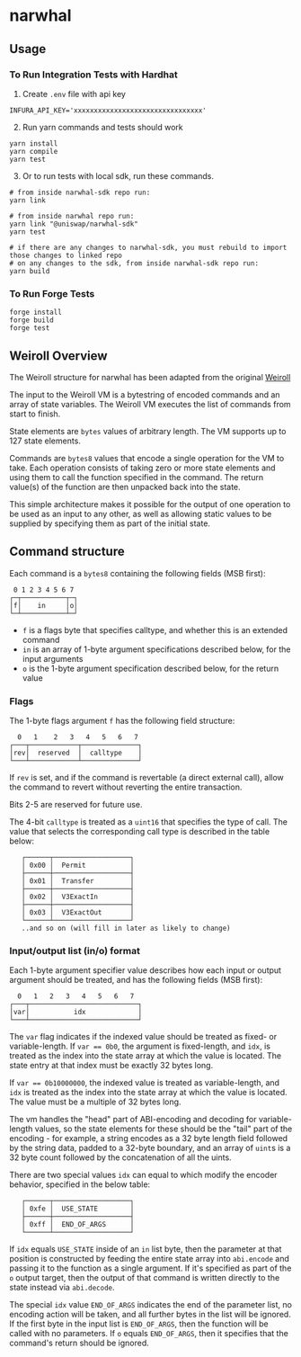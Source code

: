 # narwhal

## Usage
### To Run Integration Tests with Hardhat
1. Create `.env` file with api key
```
INFURA_API_KEY='xxxxxxxxxxxxxxxxxxxxxxxxxxxxxxxx'
```

2. Run yarn commands and tests should work
```console
yarn install
yarn compile
yarn test
```

3. Or to run tests with local sdk, run these commands.
```console
# from inside narwhal-sdk repo run:
yarn link

# from inside narwhal repo run:
yarn link "@uniswap/narwhal-sdk"
yarn test

# if there are any changes to narwhal-sdk, you must rebuild to import those changes to linked repo
# on any changes to the sdk, from inside narwhal-sdk repo run:
yarn build
```


### To Run Forge Tests
```console
forge install
forge build
forge test
```

## Weiroll Overview

The Weiroll structure for narwhal has been adapted from the original [Weiroll](https://github.com/weiroll/weiroll)

The input to the Weiroll VM is a bytestring of encoded commands and an array of state variables. The Weiroll VM executes the list of commands from start to finish.

State elements are `bytes` values of arbitrary length. The VM supports up to 127 state elements.

Commands are `bytes8` values that encode a single operation for the VM to take. Each operation consists of taking zero or more state elements and using them to call the function specified in the command. The return value(s) of the function are then unpacked back into the state.

This simple architecture makes it possible for the output of one operation to be used as an input to any other, as well as allowing static values to be supplied by specifying them as part of the initial state.

## Command structure

Each command is a `bytes8` containing the following fields (MSB first):

```         
 0 1 2 3 4 5 6 7
┌─┬───────────┬─┐
│f│    in     │o│
└─┴───────────┴─┘
```
 - `f` is a flags byte that specifies calltype, and whether this is an extended command
 - `in` is an array of 1-byte argument specifications described below, for the input arguments
 - `o` is the 1-byte argument specification described below, for the return value

### Flags

The 1-byte flags argument `f` has the following field structure:

```
  0   1    2   3   4   5   6   7
┌───┬────────────┬──────────────┐
│rev│  reserved  │  calltype    │
└───┴────────────┴──────────────┘
```

If `rev` is set, and if the command is revertable (a direct external call), allow the command to revert without reverting the entire transaction.

Bits 2-5 are reserved for future use.

The 4-bit `calltype` is treated as a `uint16` that specifies the type of call. The value that selects the corresponding call type is described in the table below:

```
   ┌──────┬───────────────────┐
   │ 0x00 │  Permit           │
   ├──────┼───────────────────┤
   │ 0x01 │  Transfer         │
   ├──────┼───────────────────┤
   │ 0x02 │  V3ExactIn        │
   ├──────┼───────────────────┤
   │ 0x03 │  V3ExactOut       │
   └──────┴───────────────────┘
   ..and so on (will fill in later as likely to change)
```

### Input/output list (in/o) format


Each 1-byte argument specifier value describes how each input or output argument should be treated, and has the following fields (MSB first):

```
  0   1   2   3   4   5   6   7
┌───┬───────────────────────────┐
│var│           idx             │
└───┴───────────────────────────┘
```

The `var` flag indicates if the indexed value should be treated as fixed- or variable-length. If `var == 0b0`, the argument is fixed-length, and `idx`, is treated as the index into the state array at which the value is located. The state entry at that index must be exactly 32 bytes long.

If `var == 0b10000000`, the indexed value is treated as variable-length, and `idx` is treated as the index into the state array at which the value is located. The value must be a multiple of 32 bytes long.

The vm handles the "head" part of ABI-encoding and decoding for variable-length values, so the state elements for these should be the "tail" part of the encoding - for example, a string encodes as a 32 byte length field followed by the string data, padded to a 32-byte boundary, and an array of `uint`s is a 32 byte count followed by the concatenation of all the uints.

There are two special values `idx` can equal to which modify the encoder behavior, specified in the below table:

```
   ┌──────┬───────────────────┐
   │ 0xfe │  USE_STATE        │
   ├──────┼───────────────────┤
   │ 0xff │  END_OF_ARGS      │
   └──────┴───────────────────┘
```

If `idx` equals `USE_STATE` inside of an `in` list byte, then the parameter at that position is constructed by feeding the entire state array into `abi.encode` and passing it to the function as a single argument. If it's specified as part of the `o` output target, then the output of that command is written directly to the state instead via `abi.decode`.

The special `idx` value `END_OF_ARGS` indicates the end of the parameter list, no encoding action will be taken, and all further bytes in the list will be ignored. If the first byte in the input list is `END_OF_ARGS`, then the function will be called with no parameters. If `o` equals `END_OF_ARGS`, then it specifies that the command's return should be ignored.
